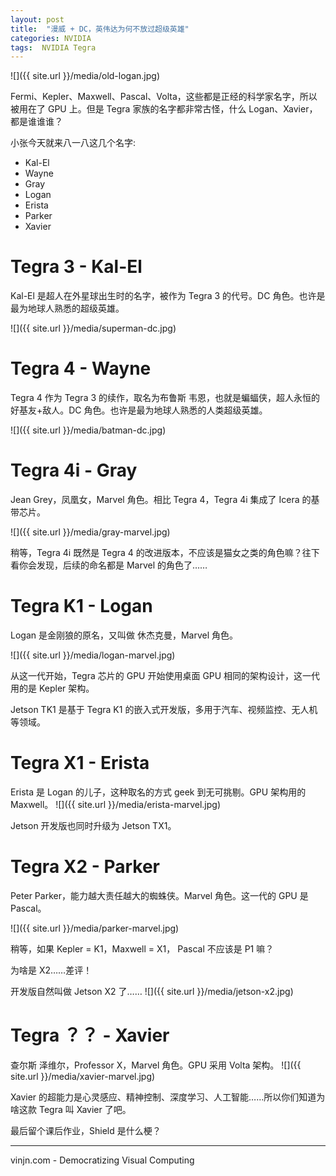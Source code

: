 ```yaml
---
layout: post
title:  "漫威 + DC，英伟达为何不放过超级英雄"
categories: NVIDIA
tags:  NVIDIA Tegra
---
```

![]({{ site.url }}/media/old-logan.jpg)

Fermi、Kepler、Maxwell、Pascal、Volta，这些都是正经的科学家名字，所以被用在了 GPU 上。但是 Tegra 家族的名字都非常古怪，什么 Logan、Xavier，都是谁谁谁？

小张今天就来八一八这几个名字:
- Kal-El
- Wayne
- Gray
- Logan
- Erista
- Parker
- Xavier




Tegra 3 - Kal-El
=
Kal-El 是超人在外星球出生时的名字，被作为 Tegra 3 的代号。DC 角色。也许是最为地球人熟悉的超级英雄。

![]({{ site.url }}/media/superman-dc.jpg)

Tegra 4 - Wayne
=
Tegra 4 作为 Tegra 3 的续作，取名为布鲁斯 韦恩，也就是蝙蝠侠，超人永恒的好基友+敌人。DC 角色。也许是最为地球人熟悉的人类超级英雄。

![]({{ site.url }}/media/batman-dc.jpg)


Tegra 4i - Gray
=
Jean Grey，凤凰女，Marvel 角色。相比 Tegra 4，Tegra 4i 集成了 Icera 的基带芯片。

![]({{ site.url }}/media/gray-marvel.jpg)

稍等，Tegra 4i 既然是 Tegra 4 的改进版本，不应该是猫女之类的角色嘛？往下看你会发现，后续的命名都是 Marvel 的角色了……

Tegra K1 - Logan
=
Logan 是金刚狼的原名，又叫做 休杰克曼，Marvel 角色。

![]({{ site.url }}/media/logan-marvel.jpg)

从这一代开始，Tegra 芯片的 GPU 开始使用桌面 GPU 相同的架构设计，这一代用的是 Kepler 架构。

Jetson TK1 是基于 Tegra K1 的嵌入式开发版，多用于汽车、视频监控、无人机等领域。


Tegra X1 - Erista
=
Erista 是 Logan 的儿子，这种取名的方式 geek 到无可挑剔。GPU 架构用的 Maxwell。
![]({{ site.url }}/media/erista-marvel.jpg)

Jetson 开发版也同时升级为 Jetson TX1。


Tegra X2 - Parker
=
Peter Parker，能力越大责任越大的蜘蛛侠。Marvel 角色。这一代的 GPU 是 Pascal。

![]({{ site.url }}/media/parker-marvel.jpg)


稍等，如果 Kepler = K1，Maxwell = X1， Pascal 不应该是 P1 嘛？

为啥是 X2……差评！

开发版自然叫做 Jetson X2 了……
![]({{ site.url }}/media/jetson-x2.jpg)


Tegra ？？ - Xavier
=
查尔斯 泽维尔，Professor X，Marvel 角色。GPU 采用 Volta 架构。
![]({{ site.url }}/media/xavier-marvel.jpg)


Xavier 的超能力是心灵感应、精神控制、深度学习、人工智能……所以你们知道为啥这款 Tegra 叫 Xavier 了吧。

最后留个课后作业，Shield 是什么梗？


----
vinjn.com - Democratizing Visual Computing
